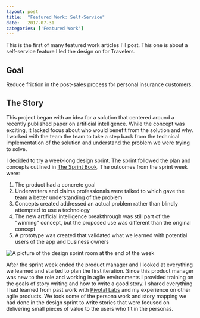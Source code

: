 ```yaml
---
layout: post
title:  "Featured Work: Self-Service"
date:   2017-07-31
categories: ['Featured Work']
---
```

This is the first of many featured work articles I'll post. This one is about a self-service feature I led the design on for Travelers.

## Goal

Reduce friction in the post-sales process for personal insurance customers.

## The Story

This project began with an idea for a solution that centered around a recently published paper on artificial intelligence. While the concept was exciting, it lacked focus about who would benefit from the solution and why. I worked with the team the team to take a step back from the technical implementation of the solution and understand the problem we were trying to solve.

I decided to try a week-long design sprint. The sprint followed the plan and concepts outlined in [The Sprint Book](http://www.thesprintbook.com/). The outcomes from the sprint week were:

1.  The product had a concrete goal
2.  Underwriters and claims professionals were talked to which gave the team a better understanding of the problem
3.  Concepts created addressed an actual problem rather than blindly attempted to use a technology
4.  The new artificial intelligence breakthrough was still part of the "winning" concept, but the proposed use was different than the original concept
5.  A prototype was created that validated what we learned with potential users of the app and business owners

![A picture of the design sprint room at the end of the week](https://s3.amazonaws.com/benjaminjoyce-images/sprint-room.jpg)

After the sprint week ended the product manager and I looked at everything we learned and started to plan the first iteration. Since this product manager was new to the role and working in agile environments I provided training on the goals of story writing and how to write a good story. I shared everything I had learned from past work with [Pivotal Labs](https://www.pivotallabs.com) and my experience on other agile products. We took some of the persona work and story mapping we had done in the design sprint to write stories that were focused on delivering small pieces of value to the users who fit in the personas.
